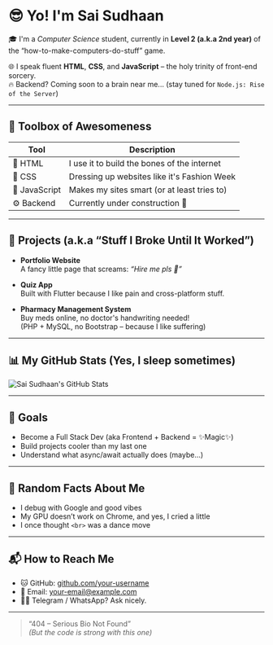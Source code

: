 # 😎 Yo! I'm Sai Sudhaan

🎓 I'm a *Computer Science* student, currently in **Level 2 (a.k.a 2nd year)** of the “how-to-make-computers-do-stuff” game.

🌐 I speak fluent **HTML**, **CSS**, and **JavaScript** – the holy trinity of front-end sorcery.  
🔥 Backend? Coming soon to a brain near me... (stay tuned for `Node.js: Rise of the Server`)

---

## 🧰 Toolbox of Awesomeness

| Tool          | Description                                   |
|---------------|-----------------------------------------------|
| 🧱 HTML       | I use it to build the bones of the internet   |
| 🎨 CSS        | Dressing up websites like it's Fashion Week   |
| 🧠 JavaScript | Makes my sites smart (or at least tries to)   |
| ⚙️ Backend    | Currently under construction 🚧               |

---

## 🚀 Projects (a.k.a “Stuff I Broke Until It Worked”)

- **Portfolio Website**  
  A fancy little page that screams: *“Hire me pls 🙏”*

- **Quiz App**  
  Built with Flutter because I like pain and cross-platform stuff.

- **Pharmacy Management System**  
  Buy meds online, no doctor's handwriting needed!  
  (PHP + MySQL, no Bootstrap – because I like suffering)

---

## 📊 My GitHub Stats (Yes, I sleep sometimes)

![Sai Sudhaan's GitHub Stats](https://github-readme-stats.vercel.app/api?username=saisudhaan08&show_icons=true&theme=tokyonight)

---

## 🥅 Goals

- Become a Full Stack Dev (aka Frontend + Backend = ✨Magic✨)
- Build projects cooler than my last one
- Understand what async/await actually does (maybe...)

---

## 🧠 Random Facts About Me

- I debug with Google and good vibes
- My GPU doesn’t work on Chrome, and yes, I cried a little
- I once thought `<br>` was a dance move

---

## 📬 How to Reach Me

- 🐱 GitHub: [github.com/your-username](https://github.com/saisudhaan08)  
- 📧 Email: your-email@example.com  
- 🕵️‍♂️ Telegram / WhatsApp? Ask nicely.

---

> “404 – Serious Bio Not Found”  
> *(But the code is strong with this one)*
